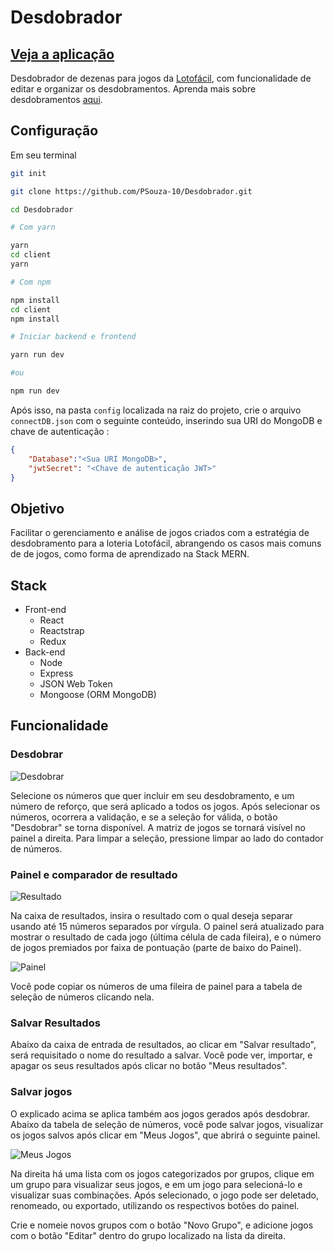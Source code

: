 # Desdobrador

## [Veja a aplicação](https://desdobrador.herokuapp.com/)

Desdobrador de dezenas para jogos da [Lotofácil](http://loterias.caixa.gov.br/wps/portal/loterias/landing/lotofacil/), com funcionalidade de editar e organizar os desdobramentos. Aprenda mais sobre desdobramentos [aqui](https://www.somatematica.com.br/lotofacilFechamentos.php).

## Configuração

Em seu terminal

```bash
git init

git clone https://github.com/PSouza-10/Desdobrador.git

cd Desdobrador

# Com yarn

yarn
cd client
yarn

# Com npm 

npm install
cd client
npm install

# Iniciar backend e frontend

yarn run dev

#ou

npm run dev
```

Após isso, na pasta `config` localizada na raiz do projeto, crie o arquivo `connectDB.json` com o seguinte conteúdo, inserindo sua URI do MongoDB e chave de autenticação :

```json
{
    "Database":"<Sua URI MongoDB>",
    "jwtSecret": "<Chave de autenticação JWT>"
}
```

## Objetivo

Facilitar o gerenciamento e análise de jogos criados com a estratégia de desdobramento para a loteria Lotofácil, abrangendo os casos mais comuns de de jogos, como forma de aprendizado na Stack MERN. 

## Stack

* Front-end
  * React
  * Reactstrap
  * Redux
* Back-end
  * Node
  * Express
  * JSON Web Token
  * Mongoose (ORM MongoDB)

## Funcionalidade

### Desdobrar

![Desdobrar](https://res.cloudinary.com/souzacloud/image/upload/v1612638329/GIthubShowcase/Desdobrador-1.png)

Selecione os números que quer incluir em seu desdobramento, e um número de reforço, que será aplicado a todos os jogos. Após selecionar os números, ocorrera a validação, e se a seleção for válida, o botão "Desdobrar" se torna disponível. A matriz de jogos se tornará visível no painel a direita. Para limpar a seleção, pressione limpar ao lado do contador de números.

### Painel e comparador de resultado

![Resultado](https://res.cloudinary.com/souzacloud/image/upload/v1612638906/GIthubShowcase/Desdobrador-3.png)

Na caixa de resultados, insira o resultado com o qual deseja separar usando até 15 números separados por vírgula. O painel será atualizado para mostrar o resultado de cada jogo (última célula de cada fileira), e o número de jogos premiados por faixa de pontuação (parte de baixo do Painel).

![Painel](https://res.cloudinary.com/souzacloud/image/upload/v1612639218/GIthubShowcase/Desdobrador-2.png)

Você pode copiar os números de uma fileira de painel para a tabela de seleção de números clicando nela.

### Salvar Resultados 

Abaixo da caixa de entrada de resultados, ao clicar em "Salvar resultado", será requisitado o nome do resultado a salvar. Você pode ver, importar, e apagar os seus resultados após clicar no botão "Meus resultados".

### Salvar jogos

O explicado acima se aplica também aos jogos gerados após desdobrar. Abaixo da tabela de seleção de números, você pode salvar jogos, visualizar os jogos salvos após clicar em "Meus Jogos", que abrirá o seguinte painel.

![Meus Jogos](https://res.cloudinary.com/souzacloud/image/upload/v1612640364/GIthubShowcase/Desdobrador-4.png)

Na direita há uma lista com os jogos categorizados por grupos, clique em um grupo para visualizar seus jogos, e em um jogo para selecioná-lo e visualizar suas combinações. Após selecionado, o jogo pode ser deletado, renomeado, ou exportado, utilizando os respectivos botões do painel.

Crie e nomeie novos grupos com o botão "Novo Grupo", e adicione jogos com o botão "Editar" dentro do grupo localizado na lista da direita.
